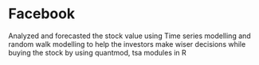 # Facebook
Analyzed and forecasted the stock value using Time series modelling and random walk modelling to help the investors make wiser decisions while buying the stock by using quantmod, tsa modules in R
